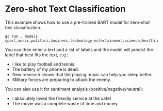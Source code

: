 # Zero-shot Text Classification

This example shows how to use a pre-trained BART model for zero-shot text classification.

```console
go run . models sport,music,politics,business,technology,entertainment,science,health,war
```

You can then enter a text and a list of labels and the model will predict the label that best fits the text, e.g.:

- I like to play football and tennis.
- The battery of my phone is dead.
- New research shows that the playing music can help you sleep better.
- Military forces are preparing to attack the enemy.

You can also use it for sentiment analysis (positive/negative/neutral):

- I absolutely loved the friendly service at the cafe!
- The movie was a complete waste of time and money.





